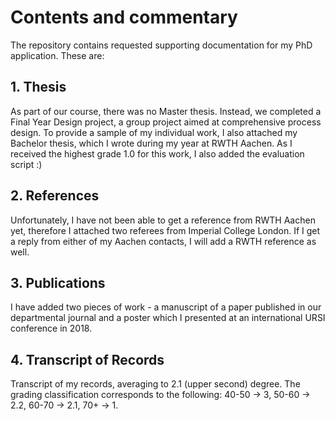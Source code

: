 # Contents and commentary
The repository contains requested supporting documentation for my PhD application. These are:

## 1. Thesis
As part of our course, there was no Master thesis. Instead, we completed a Final Year Design project, 
a group project aimed at comprehensive process design. To provide a sample of my individual work,
I also attached my Bachelor thesis, which I wrote during my year at RWTH Aachen. As I received the
highest grade 1.0 for this work, I also added the evaluation script :)

## 2. References
Unfortunately, I have not been able to get a reference from RWTH Aachen yet, therefore I attached two
referees from Imperial College London. If I get a reply from either of my Aachen contacts, I will add a RWTH 
reference as well.

## 3. Publications
I have added two pieces of work - a manuscript of a paper published in our departmental journal and a poster
which I presented at an international URSI conference in 2018.  

## 4. Transcript of Records
Transcript of my records, averaging to 2.1 (upper second) degree. The grading classification corresponds to the
following: 40-50 -> 3, 50-60 -> 2.2, 60-70 -> 2.1, 70+ -> 1.
